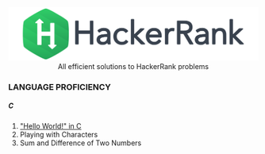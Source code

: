 <p align="center">
    <a href="https://www.hackerrank.com/dhayalramk" target="_blank">
        <img src="logo.svg"/>
    </a>
    <br>All efficient solutions to HackerRank problems
</p>

### LANGUAGE PROFICIENCY

##### C
1. ["Hello World!" in C](LanguageProficiency/C/HelloWorld/index.md)
2. Playing with Characters
3. Sum and Difference of Two Numbers